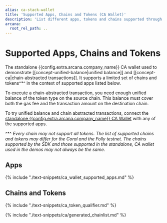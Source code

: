 ```yaml
---
alias: ca-stack-wallet
title: 'Supported Apps, Chains and Tokens (CA Wallet)'
description: 'List different apps, tokens and chains supported through the Arcana Chain Abstraction feature.'
arcana:
  root_rel_path: ..
---
```


# Supported Apps, Chains and Tokens

The standalone {{config.extra.arcana.company_name}} CA wallet used to demonstrate [[concept-unified-balance|unified balance]] and [[concept-ca|chain-abstracted transactions]]. It supports a limited set of chains and tokens^*^ in the context of supported apps listed below.

To execute a chain-abstracted transaction, you need enough unified balance of the token type on the source chain. This balance must cover both the gas fee and the transaction amount on the destination chain.

To try unified balance and chain abstracted transactions, connect the [standalone {{config.extra.arcana.company_name}} CA Wallet]({{config.extra.arcana.ca_wallet_download_url}}) with any of the supported apps. 

^*^ *Every chain may not support all tokens. The list of supported chains and tokens may differ for the Coral and the Folly testnet. The chains supported by the SDK and those supported in the standalone, CA wallet used in the demos may not always be the same.*

## Apps

{% include "./text-snippets/ca_wallet_supported_apps.md" %}

## Chains and Tokens

{% include "./text-snippets/ca_token_qualifier.md" %}

{% include "./text-snippets/ca/generated_chainlist.md" %}